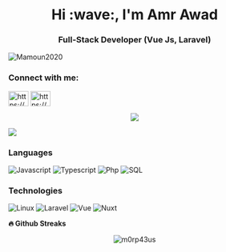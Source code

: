 <h1 align="center">Hi :wave:, I'm Amr Awad</h1>
<h3 align="center">Full-Stack Developer (Vue Js, Laravel) </h3>
<p align="left"> <img src="https://komarev.com/ghpvc/?username=Mamoun2020&label=Profile%20views&color=0e75b6&style=flat" alt="Mamoun2020" /> </p>
<h3 align="left">Connect with me:</h3>
<p align="left">
<a href="https://www.linkedin.com/in/amr-awad-1894aa163" target="blank"><img align="center" src="https://raw.githubusercontent.com/rahuldkjain/github-profile-readme-generator/master/src/images/icons/Social/linked-in-alt.svg" alt="https://www.linkedin.com/in/amr-awad-1894aa163" height="30" width="40" /></a>
<a href="https://www.facebook.com/profile.php?id=100011297884279" target="blank"><img align="center" src="https://raw.githubusercontent.com/rahuldkjain/github-profile-readme-generator/master/src/images/icons/Social/facebook.svg" alt="https://www.facebook.com/profile.php?id=100011297884279" height="30" width="40" /></a>

<p align='center'>
    <img src="https://gidigi.com/cdn/love.gif">
</p>

<a href="https://github-readme-stats.vercel.app/api?username=Awad2002&count_private=true&show_icons=true&theme=chartreuse-dark">
  <img align="center" src="https://github-readme-stats.vercel.app/api?username=Awad2002&bg_color=30,e96443,904e95&title_color=fff&text_color=fff" />
</a>
<!-- <a href="https://github.com/m0rp43us">
  <img align="center" src="https://github-readme-stats.vercel.app/api/top-langs/?username=Awad2002&bg_color=30,e96443,904e95&title_color=fff&text_color=fff" />
</a> -->

### Languages
![Javascript](https://img.shields.io/badge/-Javascript-000?&logo=Javascript)
![Typescript](https://img.shields.io/badge/-Typescript-000?&logo=typescript)
![Php](https://img.shields.io/badge/-Php-000?&logo=Php)
![SQL](https://img.shields.io/badge/-SQL-000?&logo=MySQL)

### Technologies
![Linux](https://img.shields.io/badge/-Linux-000?&logo=Linux)
![Laravel](https://img.shields.io/badge/-Laravel-000?&logo=laravel)
![Vue](https://img.shields.io/badge/-Vuejs-000?&logo=vue)
![Nuxt](https://img.shields.io/badge/-Nuxt-000?&logo=nuxt)



<b>🔥 Github Streaks</b>
<p align="center"><img src="https://github-readme-streak-stats.herokuapp.com/?user=Awad2002&theme=black-ice&hide_border=true&stroke=0000&background=0D1117&ring=e05397&fire=e05397&currStreakLabel=e05397&bg_color=30,e96443,904e95&title_color=fff&text_color=fff" alt="m0rp43us" /></p>
